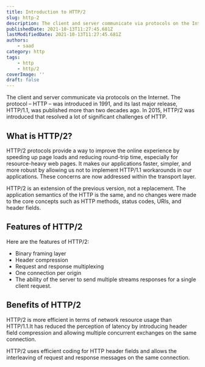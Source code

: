 ```yaml
---
title: Introduction to HTTP/2
slug: http-2
description: The client and server communicate via protocols on the Internet.
publishedDate: 2021-10-13T11:27:45.681Z
lastModifiedDate: 2021-10-13T11:27:45.681Z
authors:
    - saad
category: http
tags:
    - http
    - http/2
coverImage: ''
draft: false
---
```


<Lead>
The client and server communicate via protocols on the Internet. The protocol – HTTP – was introduced in 1991, and its last major release, HTTP/1.1, was published more than two decades ago. In 2015, HTTP/2 was introduced that resolved a lot of significant challenges of HTTP.
</Lead>

## What is HTTP/2?

HTTP/2 protocols provide a way to improve the online experience by speeding up page loads and reducing round-trip time, especially for resource-heavy web pages. It makes our applications faster, simpler, and more robust by allowing us not to implement HTTP/1.1 workarounds in our applications. These concerns are now addressed within the transport layer.

HTTP/2 is an extension of the previous version, not a replacement. The application semantics of the HTTP is the same, and no changes were made to the core concepts such as HTTP methods, status codes, URIs, and header fields.

## Features of HTTP/2

Here are the features of HTTP/2:

- Binary framing layer
- Header compression
- Request and response multiplexing
- One connection per origin
- The ability of the server to send multiple streams responses for a single client request.

## Benefits of HTTP/2

HTTP/2 is more efficient in terms of network resource usage than HTTP/1.1.It has reduced the perception of latency by introducing header field compression and allowing multiple concurrent exchanges on the same connection.

HTTP/2 uses efficient coding for HTTP header fields and allows the interleaving of request and response messages on the same connection.
